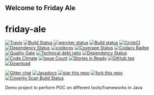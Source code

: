 ## Welcome to Friday Ale

# friday-ale

[![Travis](https://img.shields.io/travis/sankhaonline/friday-ale.svg?style=plastic)](https://travis-ci.org/sankhaonline/friday-ale)
[![Build Status](https://semaphoreci.com/api/v1/sankhaonline/friday-ale/branches/master/shields_badge.svg)](https://semaphoreci.com/sankhaonline/friday-ale)
[![wercker status](https://app.wercker.com/status/07244cf3cfd6ac4026e7e272602261d0/m/master "wercker status")](https://app.wercker.com/project/byKey/07244cf3cfd6ac4026e7e272602261d0)
[![Build status](https://ci.appveyor.com/api/projects/status/q3iy7vrekr4o2ckg/branch/master?svg=true)](https://ci.appveyor.com/project/sankhaonline/friday-ale/branch/master)
[![CircleCI](https://circleci.com/gh/sankhaonline/friday-ale.svg?style=svg)](https://circleci.com/gh/sankhaonline/friday-ale)
[![Dependency Status](https://gemnasium.com/badges/github.com/sankhaonline/friday-ale.svg)](https://gemnasium.com/github.com/sankhaonline/friday-ale)
[![codecov](https://codecov.io/gh/sankhaonline/friday-ale/branch/master/graph/badge.svg)](https://codecov.io/gh/sankhaonline/friday-ale)
[![Coverage Status](https://coveralls.io/repos/github/sankhaonline/friday-ale/badge.svg)](https://coveralls.io/github/sankhaonline/friday-ale)
[![Codacy Badge](https://api.codacy.com/project/badge/Grade/aee0da9ba4e941e8b17307795a56e0e3)](https://www.codacy.com/app/sankhaonline/friday-ale?utm_source=github.com&amp;utm_medium=referral&amp;utm_content=sankhaonline/friday-ale&amp;utm_campaign=Badge_Grade)
[![Quality Gate](https://sonarcloud.io/api/badges/gate?key=io.sankha:friday-ale)](https://sonarcloud.io/dashboard?id=io.sankha%3Afriday-ale)
[![Technical debt ratio](https://sonarcloud.io/api/badges/gate?key=io.sankha:friday-ale&metric=sqale_debt_ratio)](https://sonarcloud.io/dashboard?id=io.sankha%3Afriday-ale)
[![Dependency Status](https://www.versioneye.com/user/projects/593d3f850fb24f004fc60174/badge.svg?style=flat-square)](https://www.versioneye.com/user/projects/593d3f850fb24f004fc60174)
[![Code Climate](https://codeclimate.com/github/sankhaonline/friday-ale/badges/gpa.svg)](https://codeclimate.com/github/sankhaonline/friday-ale)
[![Issue Count](https://codeclimate.com/github/sankhaonline/friday-ale/badges/issue_count.svg)](https://codeclimate.com/github/sankhaonline/friday-ale)
[![Stories in Ready](https://badge.waffle.io/sankhaonline/friday-ale.png?label=ready&title=Ready)](http://waffle.io/sankhaonline/friday-ale)
[![GitHub tag](https://img.shields.io/github/tag/sankhaonline/badges.svg)](https://codeclimate.com/github/sankhaonline/friday-ale)
 [ ![Download](https://api.bintray.com/packages/sankhaonline/friday-ale/friday-ale/images/download.svg) ](https://bintray.com/sankhaonline/friday-ale/friday-ale/_latestVersion)


[![Gitter chat](https://img.shields.io/gitter/room/friday-ale/gitter.svg)](https://gitter.im/friday-ale/)
[![Javadocs](http://javadoc.io/badge/io.sankha/friday-ale.svg)](http://javadoc.io/doc/io.sankha/friday-ale)
[![star this repo](http://githubbadges.com/star.svg?user=sankhaonline&repo=friday-ale&style=default&color=fff&background=ffbd88)](https://github.com/sankhaonline/friday-ale)
[![fork this repo](http://githubbadges.com/fork.svg?user=sankhaonline&repo=friday-ale&style=default&color=fff&background=ffbd88)](https://github.com/sankhaonline/friday-ale/fork)
<a href="https://scan.coverity.com/projects/sankhaonline-friday-ale">
  <img alt="Coverity Scan Build Status"
       src="https://img.shields.io/coverity/scan/12909.svg"/>
</a>

Demo project to perform POC on different tools/frameworks in Java
